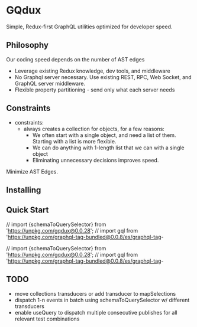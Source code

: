 # GQdux

Simple, Redux-first GraphQL utilities optimized for developer speed.

## Philosophy

Our coding speed depends on the number of AST edges

- Leverage existing Redux knowledge, dev tools, and middleware  
- No Graphql server necessary. Use existing REST, RPC, Web Socket, and GraphQL server middleware.
- Flexible property partitioning - send only what each server needs

## Constraints

- constraints:
  - always creates a collection for objects, for a few reasons:
    - We often start with a single object, and need a list of them. Starting with a list is more flexible.
    - We can do anything with 1-length list that we can with a single object
    - Eliminating unnecessary decisions improves speed.

Minimize AST Edges.

## Installing

## Quick Start

// import {schemaToQuerySelector} from 'https://unpkg.com/gqdux@0.0.28';
// import gql from '<https://unpkg.com/graphql-tag-bundled@0.0.8/es/graphql-tag>-

// import {schemaToQuerySelector} from 'https://unpkg.com/gqdux@0.0.28';
// import gql from '<https://unpkg.com/graphql-tag-bundled@0.0.8/es/graphql-tag>-

## TODO

- move collections transducers or add transducer to mapSelections
- dispatch 1-n events in batch using schemaToQuerySelector w/ different transducers
- enable useQuery to dispatch multiple consecutive publishes for all relevant test combinations
